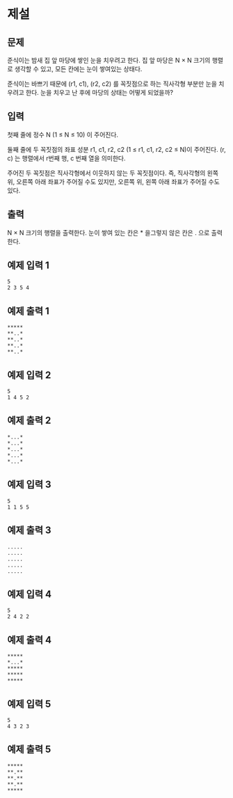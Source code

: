 # 제설
## 문제
준식이는 밤새 집 앞 마당에 쌓인 눈을 치우려고 한다. 집 앞 마당은 N × N 크기의 행렬로 생각할 수 있고, 모든 칸에는 눈이 쌓여있는 상태다.

준식이는 바쁘기 때문에 (r1, c1), (r2, c2) 를 꼭짓점으로 하는 직사각형 부분만 눈을 치우려고 한다. 눈을 치우고 난 후에 마당의 상태는 어떻게 되었을까?

## 입력
첫째 줄에 정수 N (1 ≤ N ≤ 10) 이 주어진다.

둘째 줄에 두 꼭짓점의 좌표 성분 r1, c1, r2, c2 (1 ≤ r1, c1, r2, c2 ≤ N)이 주어진다. (r, c) 는 행렬에서 r번째 행, c 번째 열을 의미한다.

주어진 두 꼭짓점은 직사각형에서 이웃하지 않는 두 꼭짓점이다. 즉, 직사각형의 왼쪽 위, 오른쪽 아래 좌표가 주어질 수도 있지만, 오른쪽 위, 왼쪽 아래 좌표가 주어질 수도 있다.

## 출력
N × N 크기의 행렬을 출력한다. 눈이 쌓여 있는 칸은 * 을그렇지 않은 칸은 . 으로 출력한다.

## 예제 입력 1
```
5
2 3 5 4
```
## 예제 출력 1
```
*****
**..*
**..*
**..*
**..*
```
## 예제 입력 2
```
5
1 4 5 2
```
## 예제 출력 2
```
*...*
*...*
*...*
*...*
*...*
```
## 예제 입력 3
```
5
1 1 5 5
```
## 예제 출력 3
```
.....
.....
.....
.....
.....
```
## 예제 입력 4
```
5
2 4 2 2
```
## 예제 출력 4
```
*****
*...*
*****
*****
*****
```
## 예제 입력 5
```
5
4 3 2 3
```
## 예제 출력 5
```
*****
**.**
**.**
**.**
*****
```